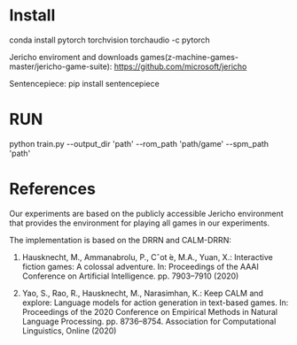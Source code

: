 # Install
conda install pytorch torchvision torchaudio -c pytorch

Jericho enviroment and downloads games(z-machine-games-master/jericho-game-suite): https://github.com/microsoft/jericho

Sentencepiece: pip install sentencepiece

# RUN
python train.py --output_dir 'path' --rom_path 'path/game' --spm_path 'path'

# References
Our experiments are based on the publicly accessible Jericho environment that provides the environment for playing all games in our experiments.

The implementation is based on the DRRN and CALM-DRRN:  

1. Hausknecht, M., Ammanabrolu, P., Cˆot ́e, M.A., Yuan, X.: Interactive fiction games: A colossal adventure. In: Proceedings of the AAAI Conference on Artificial
Intelligence. pp. 7903–7910 (2020)

2. Yao, S., Rao, R., Hausknecht, M., Narasimhan, K.: Keep CALM and explore: Language models for action generation in text-based games. In: Proceedings of the 2020 Conference on Empirical Methods in Natural Language Processing. pp. 8736–8754. Association for Computational Linguistics, Online (2020)
